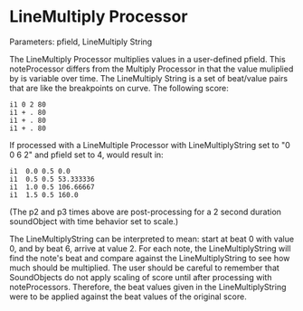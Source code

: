 # LineMultiply Processor

Parameters: pfield, LineMultiply String

The LineMultiply Processor multiplies values in a user-defined pfield.
This noteProcessor differs from the Multiply Processor in that the value
muliplied by is variable over time. The LineMultiply String is a set of
beat/value pairs that are like the breakpoints on curve. The following
score:

    i1 0 2 80
    i1 + . 80
    i1 + . 80
    i1 + . 80

If processed with a LineMultiple Processor with LineMultiplyString set
to "0 0 6 2" and pfield set to 4, would result in:

    i1  0.0 0.5 0.0
    i1  0.5 0.5 53.333336
    i1  1.0 0.5 106.66667
    i1  1.5 0.5 160.0

(The p2 and p3 times above are post-processing for a 2 second duration
soundObject with time behavior set to scale.)

The LineMultiplyString can be interpreted to mean: start at beat 0 with
value 0, and by beat 6, arrive at value 2. For each note, the
LineMultiplyString will find the note's beat and compare against the
LineMultiplyString to see how much should be multiplied. The user should
be careful to remember that SoundObjects do not apply scaling of score
until after processing with noteProcessors. Therefore, the beat values
given in the LineMultiplyString were to be applied against the beat
values of the original score.

